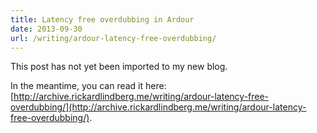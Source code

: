 ```yaml
---
title: Latency free overdubbing in Ardour
date: 2013-09-30
url: /writing/ardour-latency-free-overdubbing/
---
```


This post has not yet been imported to my new blog.

In the meantime, you can read it here: [http://archive.rickardlindberg.me/writing/ardour-latency-free-overdubbing/](http://archive.rickardlindberg.me/writing/ardour-latency-free-overdubbing/).
